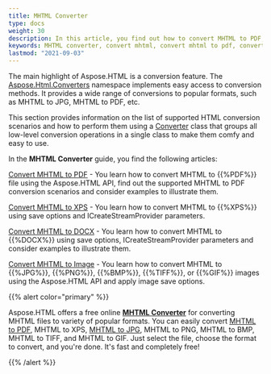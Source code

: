 ```yaml
---
title: MHTML Converter
type: docs
weight: 30
description: In this article, you find out how to convert MHTML to PDF, XPS, JPG, PNG, BMP, GIF and TIFF formats using Aspose.HTML API. 
keywords: MHTML converter, convert mhtml, convert mhtml to pdf, convert mhtml to jpg, mhtml to pdf, mhtml to jpg, mhtml to bmp, mhtml to png, mhtml to xps, mhtml to gif, mhtml to tiff.
lastmod: "2021-09-03"
---
```


The main highlight of Aspose.HTML is a conversion feature. The [Aspose.Html.Converters](https://apireference.aspose.com/html/net/aspose.html.converters) namespace implements easy access to conversion methods. It provides a wide range of conversions to popular formats, such as MHTML to JPG,  MHTML to PDF, etc. 

This section provides information on the list of supported HTML conversion scenarios and how to perform them using a [Converter](https://apireference.aspose.com/net/html/aspose.html.converters/converter) class that groups all low-level conversion operations in a single class to make them comfy and easy to use.

In the **MHTML Converter** guide, you find the following articles:

[Convert MHTML to PDF](/net/converting-between-formats/mhtml-to-pdf/) - You learn how to convert MHTML to {{%PDF%}} file using the Aspose.HTML API, find out the supported MHTML to PDF conversion scenarios and consider examples to illustrate them.

[Convert MHTML to XPS](/net/converting-between-formats/mhtml-to-xps/) - You learn how to convert MHTML to {{%XPS%}} using save options and ICreateStreamProvider parameters.

[Convert MHTML to DOCX](/net/converting-between-formats/mhtml-to-docx/) - You learn how to convert MHTML to {{%DOCX%}} using save options,  ICreateStreamProvider parameters and consider examples to illustrate them.

[Convert MHTML to Image](/net/converting-between-formats/mhtml-to-image/) - You learn how to convert MHTML to {{%JPG%}}, {{%PNG%}}, {{%BMP%}}, {{%TIFF%}}, or {{%GIF%}} images using the Aspose.HTML API and apply image save options.



{{% alert color="primary" %}} 

Aspose.HTML offers a free online [**MHTML Converter**](https://products.aspose.app/html/en/conversion) for converting MHTML files to variety of popular formats.  You can easily convert  [MHTML to PDF](https://products.aspose.app/html/en/conversion/mhtml-to-pdf), MHTML to XPS, [MHTML to JPG](https://products.aspose.app/html/en/conversion/mhtml-to-jpg), MHTML to PNG, MHTML to BMP, MHTML to TIFF, and MHTML to GIF. Just select the file, choose the format to convert, and you're done. It's fast and completely free!

{{% /alert %}} 





